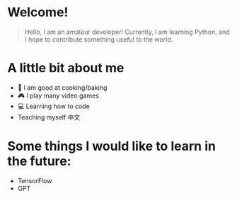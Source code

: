 # **__Welcome!__**

> Hello, I am an amateur developer! Currently, I am learning Python, and I hope to contribute something useful to the world.

# **__A little bit about me__**
  - 🍳 I am good at cooking/baking
  - 🎮 I play many video games
  - 💻 Learning how to code
  -  Teaching myself 中文

# **__Some things I would like to learn in the future:__**
  - TensorFlow
  - GPT



